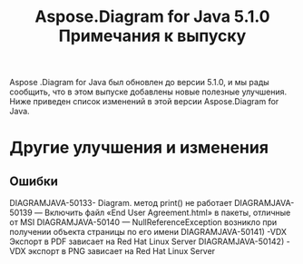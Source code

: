 ﻿---
title: Aspose.Diagram for Java 5.1.0 Примечания к выпуску
type: docs
weight: 90
url: /ru/java/aspose-diagram-for-java-5-1-0-release-notes/
---
Aspose .Diagram for Java был обновлен до версии 5.1.0, и мы рады сообщить, что в этом выпуске добавлены новые полезные улучшения.
Ниже приведен список изменений в этой версии Aspose.Diagram for Java.
# **Другие улучшения и изменения**
## **Ошибки**
DIAGRAMJAVA-50133- Diagram. метод print() не работает
DIAGRAMJAVA-50139 — Включить файл «End User Agreement.html» в пакеты, отличные от MSI
DIAGRAMJAVA-50140 — NullReferenceException возникло при получении объекта страницы по его имени
DIAGRAMJAVA-50141) -VDX Экспорт в PDF зависает на Red Hat Linux Server
DIAGRAMJAVA-50142) -VDX экспорт в PNG зависает на Red Hat Linux Server
